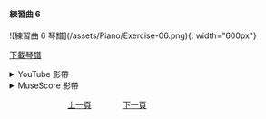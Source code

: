 ﻿---
keywords: 吳老師鋼琴教學 - 練習曲 6
---
<h4>練習曲 6</h4> 
![練習曲 6 琴譜](/assets/Piano/Exercise-06.png){: width="600px"}

<a href="/assets/Piano/Exercise-06.pdf" target="_blank">下載琴譜</a>


<details>
  <summary>YouTube 影帶</summary>
<ol>
<iframe width="560" height="315" src="https://www.youtube.com/embed/f0yKb5KWhfU" title="練習曲 5" frameborder="0" allow="accelerometer; autoplay; clipboard-write; encrypted-media; gyroscope; picture-in-picture; web-share" allowfullscreen></iframe>

</ol>
</details>

<details>
  <summary>MuseScore 影帶</summary>
<ol>
<a href="https://musescore.com/user/65457238/scores/10953775?share=copy_link" target="_blank">Open to Play</a>
</ol>
</details>


&nbsp;&nbsp;&nbsp;&nbsp;&nbsp;&nbsp;&nbsp;&nbsp;&nbsp;&nbsp;&nbsp;&nbsp;
&nbsp;&nbsp;&nbsp;&nbsp;&nbsp;&nbsp;&nbsp;&nbsp;&nbsp;&nbsp;&nbsp;&nbsp;
[上一頁](Practice05)
&nbsp;&nbsp;&nbsp;&nbsp;&nbsp;&nbsp;&nbsp;&nbsp;&nbsp;&nbsp;&nbsp;&nbsp;
[下一頁](Practice07)






